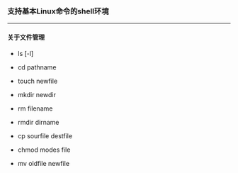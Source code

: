 ### 支持基本Linux命令的shell环境
---

<H4> 关于文件管理</H4>

* ls [-l]

* cd pathname

* touch newfile 

* mkdir newdir

* rm filename

* rmdir dirname

* cp sourfile destfile

* chmod modes file

* mv oldfile newfile

